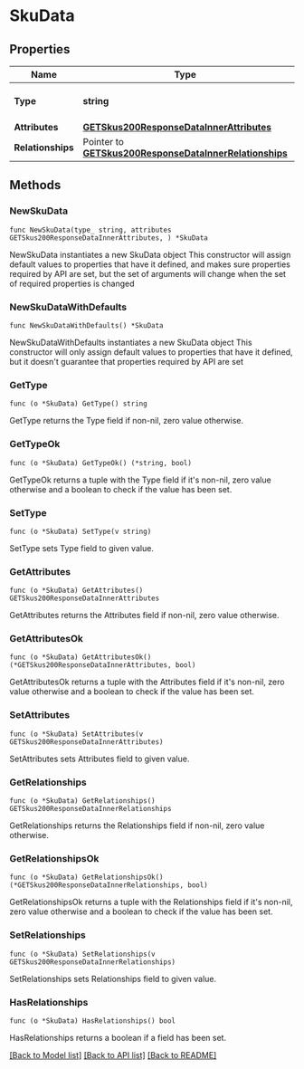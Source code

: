 # SkuData

## Properties

Name | Type | Description | Notes
------------ | ------------- | ------------- | -------------
**Type** | **string** | The resource&#39;s type | [default to "skus"]
**Attributes** | [**GETSkus200ResponseDataInnerAttributes**](GETSkus200ResponseDataInnerAttributes.md) |  | 
**Relationships** | Pointer to [**GETSkus200ResponseDataInnerRelationships**](GETSkus200ResponseDataInnerRelationships.md) |  | [optional] 

## Methods

### NewSkuData

`func NewSkuData(type_ string, attributes GETSkus200ResponseDataInnerAttributes, ) *SkuData`

NewSkuData instantiates a new SkuData object
This constructor will assign default values to properties that have it defined,
and makes sure properties required by API are set, but the set of arguments
will change when the set of required properties is changed

### NewSkuDataWithDefaults

`func NewSkuDataWithDefaults() *SkuData`

NewSkuDataWithDefaults instantiates a new SkuData object
This constructor will only assign default values to properties that have it defined,
but it doesn't guarantee that properties required by API are set

### GetType

`func (o *SkuData) GetType() string`

GetType returns the Type field if non-nil, zero value otherwise.

### GetTypeOk

`func (o *SkuData) GetTypeOk() (*string, bool)`

GetTypeOk returns a tuple with the Type field if it's non-nil, zero value otherwise
and a boolean to check if the value has been set.

### SetType

`func (o *SkuData) SetType(v string)`

SetType sets Type field to given value.


### GetAttributes

`func (o *SkuData) GetAttributes() GETSkus200ResponseDataInnerAttributes`

GetAttributes returns the Attributes field if non-nil, zero value otherwise.

### GetAttributesOk

`func (o *SkuData) GetAttributesOk() (*GETSkus200ResponseDataInnerAttributes, bool)`

GetAttributesOk returns a tuple with the Attributes field if it's non-nil, zero value otherwise
and a boolean to check if the value has been set.

### SetAttributes

`func (o *SkuData) SetAttributes(v GETSkus200ResponseDataInnerAttributes)`

SetAttributes sets Attributes field to given value.


### GetRelationships

`func (o *SkuData) GetRelationships() GETSkus200ResponseDataInnerRelationships`

GetRelationships returns the Relationships field if non-nil, zero value otherwise.

### GetRelationshipsOk

`func (o *SkuData) GetRelationshipsOk() (*GETSkus200ResponseDataInnerRelationships, bool)`

GetRelationshipsOk returns a tuple with the Relationships field if it's non-nil, zero value otherwise
and a boolean to check if the value has been set.

### SetRelationships

`func (o *SkuData) SetRelationships(v GETSkus200ResponseDataInnerRelationships)`

SetRelationships sets Relationships field to given value.

### HasRelationships

`func (o *SkuData) HasRelationships() bool`

HasRelationships returns a boolean if a field has been set.


[[Back to Model list]](../README.md#documentation-for-models) [[Back to API list]](../README.md#documentation-for-api-endpoints) [[Back to README]](../README.md)


